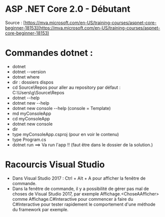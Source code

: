 # ASP .NET Core 2.0 - Débutant

Source : [https://mva.microsoft.com/en-US/training-courses/aspnet-core-beginner-18153](https://mva.microsoft.com/en-US/training-courses/aspnet-core-beginner-18153)

# Commandes dotnet :

* dotnet
* dotnet --version
* dotnet where
* dir : dossiers dispos
* cd Source\Repos pour aller au repository par défaut : C:\Users\g\Source\Repos
* dotnet --help
* dotnet new --help
* dotnet new console --help \(console = Template\)
* md myConsoleApp
* cd myConsoleApp
* dotnet new console
* dir
* type myConsoleApp.csproj \(pour en voir le contenu\)
* type Program.cs
* dotnet run ==&gt; Va run l'app !! \(faut être   dans le dossier de la solution.\)

# Racourcis Visual Studio

* Dans Visual Studio 2017 : Ctrl  + Alt + A pour afficher la fenêtre de commande.
* Dans la fenêtre de commande, il y a possibilité de gérer pas mal de choses de Visual Studio 2017, par exemple Affichage.&lt;ChoseAAfficher&gt; comme Affichage.C\#Interactive pour commencer à faire du C\#Interactive pour tester rapidement le comportement d'une méthode du framework par exemple.



